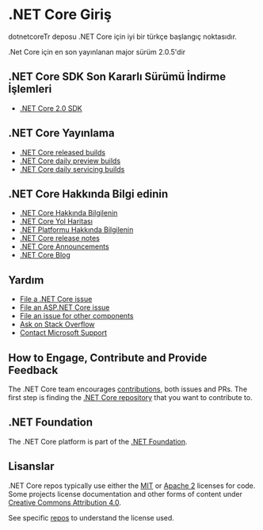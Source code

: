 ﻿# .NET Core Giriş

dotnetcoreTr deposu .NET Core için iyi bir türkçe başlangıç noktasıdır.

.Net Core için en son yayınlanan major sürüm 2.0.5'dir

## .NET Core SDK Son Kararlı Sürümü İndirme İşlemleri

* [.NET Core 2.0 SDK](release-notes/download-archives/2.0.5-download.md)

## .NET Core Yayınlama

* [.NET Core released builds](release-notes/README.md)
* [.NET Core daily preview builds](daily-builds.md)
* [.NET Core daily servicing builds](daily-builds-servicing.md)

## .NET Core Hakkında Bilgi edinin

* [.NET Core Hakkında Bilgilenin](https://docs.microsoft.com/dotnet/core)
* [.NET Core Yol Haritası](roadmap.md)
* [.NET Platformu Hakkında Bilgilenin](https://docs.microsoft.com/dotnet/standard/)
* [.NET Core release notes](https://github.com/dotnet/core/blob/master/release-notes/README.md)
* [.NET Core Announcements](https://github.com/dotnet/announcements)
* [.NET Core Blog](https://blogs.msdn.microsoft.com/dotnet/tag/net-core/)

## Yardım

* [File a .NET Core issue](https://github.com/dotnetcoreTR/core/issues)
* [File an ASP.NET Core issue](https://github.com/dotnetcoreTR/asp.net/issues)
* [File an issue for other components](Documentation/core-repos.md)
* [Ask on Stack Overflow](https://stackoverflow.com/questions/tagged/.net-core)
* [Contact Microsoft Support](https://support.microsoft.com/contactus/)

## How to Engage, Contribute and Provide Feedback

The .NET Core team encourages [contributions](https://github.com/dotnet/coreclr/blob/master/Documentation/project-docs/contributing.md), both issues and PRs. The first step is finding the [.NET Core repository](Documentation/core-repos.md) that you want to contribute to.

## .NET Foundation

The .NET Core platform is part of the [.NET Foundation](http://www.dotnetfoundation.org).

## Lisanslar

.NET Core repos typically use either the [MIT](LICENSE.TXT) or
[Apache 2](http://www.apache.org/licenses/LICENSE-2.0) licenses for code.
Some projects license documentation and other forms of content under
[Creative Commons Attribution 4.0](http://creativecommons.org/licenses/by/4.0/).

See specific [repos](Documentation/core-repos.md) to understand the license used.
